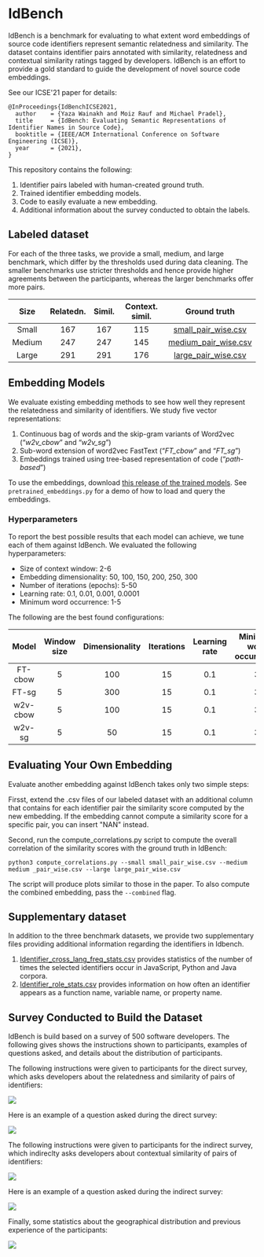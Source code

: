 # IdBench
IdBench is a benchmark for evaluating to what extent word embeddings of source code identifiers represent semantic relatedness and similarity. The dataset contains identifier pairs annotated with similarity, relatedness and contextual similarity ratings tagged by developers. IdBench is an effort to provide a gold standard to guide the development of novel source code embeddings. 

See our ICSE'21 paper for details:
```
@InProceedings{IdBenchICSE2021,
  author    = {Yaza Wainakh and Moiz Rauf and Michael Pradel},
  title     = {IdBench: Evaluating Semantic Representations of Identifier Names in Source Code},
  booktitle = {IEEE/ACM International Conference on Software Engineering (ICSE)},
  year      = {2021},
}
```

This repository contains the following:
1. Identifier pairs labeled with human-created ground truth.
2. Trained identifier embedding models.
3. Code to easily evaluate a new embedding.
4. Additional information about the survey conducted to obtain the labels.

## Labeled dataset
For each of the three tasks, we provide a small, medium, and large benchmark, which differ by the thresholds used during data cleaning. The smaller benchmarks use stricter thresholds and hence provide higher agreements between the participants, whereas the larger benchmarks offer more pairs.

|Size|Relatedn.|Simil.|Context. simil.|Ground truth|
|:-----:|:----:|:-----:|:----:|:--:|
|Small  |  167|167|115 | [small_pair_wise.csv](small_pair_wise.csv)|
|Medium |  247|247|145 | [medium_pair_wise.csv](medium_pair_wise.csv)|
|Large  |  291|291|176 | [large_pair_wise.csv](large_pair_wise.csv)|


## Embedding Models
We evaluate existing embedding methods to see how well they represent the relatedness and similarity of identifiers. We study five vector representations:
1. Continuous bag of words and the skip-gram variants of Word2vec (“_w2v_cbow_” and “_w2v_sg_”)
2. Sub-word extension of word2vec FastText (“_FT_cbow_” and “_FT_sg_”)
3. Embeddings trained using tree-based representation of code (“_path-based_”)

To use the embeddings, download [this release of the trained models](https://github.com/sola-st/IdBench/releases/download/icse2021/trained_embeddings.tar.gz). See `pretrained_embeddings.py` for a demo of how to load and query the embeddings.


### Hyperparameters
To report the best possible results that each model can achieve, we tune each of them against IdBench. We evaluated the following hyperparameters:
 * Size of context window: 2-6
 * Embedding dimensionality: 50, 100, 150, 200, 250, 300
 * Number of iterations (epochs): 5-50
 * Learning rate: 0.1, 0.01, 0.001, 0.0001
 * Minimum word occurrence: 1-5

The following are the best found configurations:

|Model|Window size|Dimensionality|Iterations|Learning rate|Minimum word occurrence|
|:---:|:---:|:---:|:---:|:---:|:---:|
|FT-cbow|5|100|15|0.1|3|
|FT-sg   |  5  |   300  |   15  |   0.1    | 3|
|w2v-cbow |    5 |    100  |   15  |   0.1  |   3|
|w2v-sg    | 5    | 50    | 15 |    0.1    | 3| 

## Evaluating Your Own Embedding

Evaluate another embedding against IdBench takes only two simple steps:

Firsst, extend the .csv files of our labeled dataset with an additional column that contains for each identifier pair the similarity score computed by the new embedding. If the embedding cannot compute a similarity score for a specific pair, you can insert "NAN" instead.

Second, run the compute_correlations.py script to compute the overall correlation of the similarity scores with the ground truth in IdBench:

`python3 compute_correlations.py --small small_pair_wise.csv --medium medium _pair_wise.csv --large large_pair_wise.csv`

 The script will produce plots similar to those in the paper. To also compute the combined embedding, pass the `--combined` flag.

## Supplementary dataset
In addition to the three benchmark datasets, we provide two supplementary files providing additional information regarding the identifiers in Idbench.
1. [Identifier_cross_lang_freq_stats.csv](identifier_cross_lang_freq_stats.csv) provides statistics of the number of times the selected identifiers occur in JavaScript, Python and Java corpora.
2. [Identifier_role_stats.csv](identifier_role_stats.csv) provides information on how often an identifier appears as a function name, variable name, or property name. 

## Survey Conducted to Build the Dataset
IdBench is build based on a survey of 500 software developers. The following gives shows the instructions shown to participants, examples of questions asked, and details about the distribution of participants.

The following instructions were given to participants for the direct survey, which asks developers about the relatedness and similarity of pairs of identifiers:

![](https://raw.githubusercontent.com/sola-st/IdBench/master/images/instructions_direct_survey.png)

Here is an example of a question asked during the direct survey:

![](https://raw.githubusercontent.com/sola-st/IdBench/master/images/example_direct_survey.png)

The following instructions were given to participants for the indirect survey, which indireclty asks developers about contextual similarity of pairs of identifiers:

![](https://raw.githubusercontent.com/sola-st/IdBench/master/images/instructions_indirect_survey.png)

Here is an example of a question asked during the indirect survey:

![](https://raw.githubusercontent.com/sola-st/IdBench/master/images/example_indirect_survey.png)

Finally, some statistics about the geographical distribution and previous experience of the participants:

![](https://raw.githubusercontent.com/sola-st/IdBench/master/images/participants.png)
